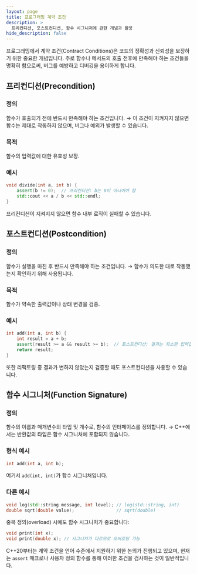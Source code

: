 ```yaml
---
layout: page
title: 프로그래밍 계약 조건
description: >
  프리컨디션, 포스트컨디션, 함수 시그니처에 관한 개념과 활용
hide_description: false
---
```


프로그래밍에서 계약 조건(Contract Conditions)은 코드의 정확성과 신뢰성을 보장하기 위한 중요한 개념입니다. 
주로 함수나 메서드의 호출 전후에 만족해야 하는 조건들을 명확히 함으로써, 버그를 예방하고 디버깅을 용이하게 합니다.

## 프리컨디션(Precondition)

### 정의
함수가 호출되기 전에 반드시 만족해야 하는 조건입니다.
→ 이 조건이 지켜지지 않으면 함수는 제대로 작동하지 않으며, 버그나 예외가 발생할 수 있습니다.

### 목적
함수의 입력값에 대한 유효성 보장.

### 예시
```cpp
void divide(int a, int b) {
    assert(b != 0);  // 프리컨디션: b는 0이 아니어야 함
    std::cout << a / b << std::endl;
}
```

프리컨디션이 지켜지지 않으면 함수 내부 로직이 실패할 수 있습니다.

## 포스트컨디션(Postcondition)

### 정의
함수가 실행을 마친 후 반드시 만족해야 하는 조건입니다.
→ 함수가 의도한 대로 작동했는지 확인하기 위해 사용됩니다.

### 목적
함수가 약속한 출력값이나 상태 변경을 검증.

### 예시
```cpp
int add(int a, int b) {
    int result = a + b;
    assert(result >= a && result >= b);  // 포스트컨디션: 결과는 최소한 입력값 중 하나보다 크거나 같음
    return result;
}
```

또한 리팩토링 중 결과가 변하지 않았는지 검증할 때도 포스트컨디션을 사용할 수 있습니다.

## 함수 시그니처(Function Signature)

### 정의
함수의 이름과 매개변수의 타입 및 개수로, 함수의 인터페이스를 정의합니다.
→ C++에서는 반환값의 타입은 함수 시그니처에 포함되지 않습니다.

### 형식 예시
```cpp
int add(int a, int b);
```

여기서 `add(int, int)`가 함수 시그니처입니다.

### 다른 예시
```cpp
void log(std::string message, int level); // log(std::string, int)
double sqrt(double value);                // sqrt(double)
```

중복 정의(overload) 시에도 함수 시그니처가 중요합니다:
```cpp
void print(int x);
void print(double x); // 시그니처가 다르므로 오버로딩 가능
```

C++20부터는 계약 조건을 언어 수준에서 지원하기 위한 논의가 진행되고 있으며, 현재는 `assert` 매크로나 사용자 정의 함수를 통해 이러한 조건을 검사하는 것이 일반적입니다. 